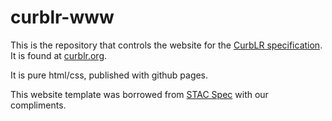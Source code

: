 # curblr-www

This is the repository that controls the website for the [CurbLR specification](http://github.com/sharedstreets/curblr). It is found at [curblr.org](http://curblr.org). 

It is pure html/css, published with github pages.

This website template was borrowed from [STAC Spec](https://stacspec.org/) with our compliments.
